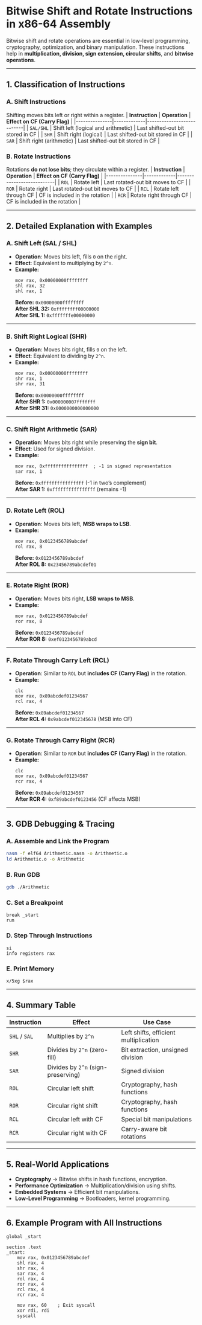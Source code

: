 # **Bitwise Shift and Rotate Instructions in x86-64 Assembly**
Bitwise shift and rotate operations are essential in low-level programming, cryptography, optimization, and binary manipulation. These instructions help in **multiplication, division, sign extension, circular shifts**, and **bitwise operations**.

---

## **1. Classification of Instructions**
### **A. Shift Instructions**
Shifting moves bits left or right within a register.
| **Instruction** | **Operation** | **Effect on CF (Carry Flag)** |
|---------------|-------------|---------------------------|
| `SAL/SHL` | Shift left (logical and arithmetic) | Last shifted-out bit stored in CF |
| `SHR` | Shift right (logical) | Last shifted-out bit stored in CF |
| `SAR` | Shift right (arithmetic) | Last shifted-out bit stored in CF |

### **B. Rotate Instructions**
Rotations **do not lose bits**; they circulate within a register.
| **Instruction** | **Operation** | **Effect on CF (Carry Flag)** |
|---------------|-------------|---------------------------|
| `ROL` | Rotate left | Last rotated-out bit moves to CF |
| `ROR` | Rotate right | Last rotated-out bit moves to CF |
| `RCL` | Rotate left through CF | CF is included in the rotation |
| `RCR` | Rotate right through CF | CF is included in the rotation |

---

## **2. Detailed Explanation with Examples**
### **A. Shift Left (SAL / SHL)**
- **Operation**: Moves bits left, fills `0` on the right.
- **Effect**: Equivalent to multiplying by `2^n`.
- **Example:**
  ```assembly
  mov rax, 0x00000000ffffffff
  shl rax, 32
  shl rax, 1
  ```
  **Before:** `0x00000000ffffffff`  
  **After SHL 32:** `0xffffffff00000000`  
  **After SHL 1:** `0xfffffffe00000000`  

---

### **B. Shift Right Logical (SHR)**
- **Operation**: Moves bits right, fills `0` on the left.
- **Effect**: Equivalent to dividing by `2^n`.
- **Example:**
  ```assembly
  mov rax, 0x00000000ffffffff
  shr rax, 1
  shr rax, 31
  ```
  **Before:** `0x00000000ffffffff`  
  **After SHR 1:** `0x000000007fffffff`  
  **After SHR 31:** `0x0000000000000000`  

---

### **C. Shift Right Arithmetic (SAR)**
- **Operation**: Moves bits right while preserving the **sign bit**.
- **Effect**: Used for signed division.
- **Example:**
  ```assembly
  mov rax, 0xffffffffffffffff  ; -1 in signed representation
  sar rax, 1
  ```
  **Before:** `0xffffffffffffffff` (-1 in two’s complement)  
  **After SAR 1:** `0xffffffffffffffff` (remains -1)  

---

### **D. Rotate Left (ROL)**
- **Operation**: Moves bits left, **MSB wraps to LSB**.
- **Example:**
  ```assembly
  mov rax, 0x0123456789abcdef
  rol rax, 8
  ```
  **Before:** `0x0123456789abcdef`  
  **After ROL 8:** `0x23456789abcdef01`  

---

### **E. Rotate Right (ROR)**
- **Operation**: Moves bits right, **LSB wraps to MSB**.
- **Example:**
  ```assembly
  mov rax, 0x0123456789abcdef
  ror rax, 8
  ```
  **Before:** `0x0123456789abcdef`  
  **After ROR 8:** `0xef0123456789abcd`  

---

### **F. Rotate Through Carry Left (RCL)**
- **Operation**: Similar to `ROL` but **includes CF (Carry Flag)** in the rotation.
- **Example:**
  ```assembly
  clc
  mov rax, 0x89abcdef01234567
  rcl rax, 4
  ```
  **Before:** `0x89abcdef01234567`  
  **After RCL 4:** `0x9abcdef012345678` (MSB into CF)  

---

### **G. Rotate Through Carry Right (RCR)**
- **Operation**: Similar to `ROR` but **includes CF (Carry Flag)** in the rotation.
- **Example:**
  ```assembly
  clc
  mov rax, 0x89abcdef01234567
  rcr rax, 4
  ```
  **Before:** `0x89abcdef01234567`  
  **After RCR 4:** `0xf89abcdef0123456` (CF affects MSB)  

---

## **3. GDB Debugging & Tracing**
### **A. Assemble and Link the Program**
```bash
nasm -f elf64 Arithmetic.nasm -o Arithmetic.o
ld Arithmetic.o -o Arithmetic
```
### **B. Run GDB**
```bash
gdb ./Arithmetic
```
### **C. Set a Breakpoint**
```gdb
break _start
run
```
### **D. Step Through Instructions**
```gdb
si
info registers rax
```
### **E. Print Memory**
```gdb
x/5xg $rax
```

---

## **4. Summary Table**
| **Instruction** | **Effect** | **Use Case** |
|---------------|-----------|--------------|
| `SHL` / `SAL` | Multiplies by `2^n` | Left shifts, efficient multiplication |
| `SHR` | Divides by `2^n` (zero-fill) | Bit extraction, unsigned division |
| `SAR` | Divides by `2^n` (sign-preserving) | Signed division |
| `ROL` | Circular left shift | Cryptography, hash functions |
| `ROR` | Circular right shift | Cryptography, hash functions |
| `RCL` | Circular left with CF | Special bit manipulations |
| `RCR` | Circular right with CF | Carry-aware bit rotations |

---

## **5. Real-World Applications**
- **Cryptography** → Bitwise shifts in hash functions, encryption.
- **Performance Optimization** → Multiplication/division using shifts.
- **Embedded Systems** → Efficient bit manipulations.
- **Low-Level Programming** → Bootloaders, kernel programming.

---

## **6. Example Program with All Instructions**
```assembly
global _start			

section .text
_start:
    mov rax, 0x0123456789abcdef
    shl rax, 4
    shr rax, 4
    sar rax, 4
    rol rax, 4
    ror rax, 4
    rcl rax, 4
    rcr rax, 4

    mov rax, 60    ; Exit syscall
    xor rdi, rdi
    syscall
```
